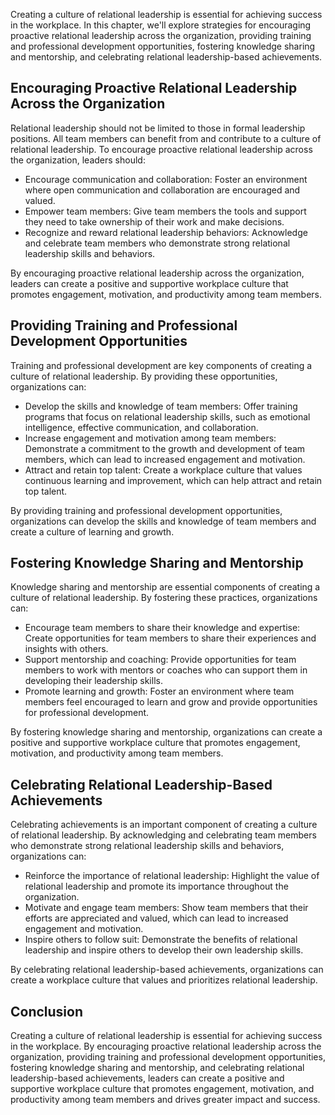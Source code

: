 
Creating a culture of relational leadership is essential for achieving success in the workplace. In this chapter, we'll explore strategies for encouraging proactive relational leadership across the organization, providing training and professional development opportunities, fostering knowledge sharing and mentorship, and celebrating relational leadership-based achievements.

Encouraging Proactive Relational Leadership Across the Organization
-------------------------------------------------------------------

Relational leadership should not be limited to those in formal leadership positions. All team members can benefit from and contribute to a culture of relational leadership. To encourage proactive relational leadership across the organization, leaders should:

* Encourage communication and collaboration: Foster an environment where open communication and collaboration are encouraged and valued.
* Empower team members: Give team members the tools and support they need to take ownership of their work and make decisions.
* Recognize and reward relational leadership behaviors: Acknowledge and celebrate team members who demonstrate strong relational leadership skills and behaviors.

By encouraging proactive relational leadership across the organization, leaders can create a positive and supportive workplace culture that promotes engagement, motivation, and productivity among team members.

Providing Training and Professional Development Opportunities
-------------------------------------------------------------

Training and professional development are key components of creating a culture of relational leadership. By providing these opportunities, organizations can:

* Develop the skills and knowledge of team members: Offer training programs that focus on relational leadership skills, such as emotional intelligence, effective communication, and collaboration.
* Increase engagement and motivation among team members: Demonstrate a commitment to the growth and development of team members, which can lead to increased engagement and motivation.
* Attract and retain top talent: Create a workplace culture that values continuous learning and improvement, which can help attract and retain top talent.

By providing training and professional development opportunities, organizations can develop the skills and knowledge of team members and create a culture of learning and growth.

Fostering Knowledge Sharing and Mentorship
------------------------------------------

Knowledge sharing and mentorship are essential components of creating a culture of relational leadership. By fostering these practices, organizations can:

* Encourage team members to share their knowledge and expertise: Create opportunities for team members to share their experiences and insights with others.
* Support mentorship and coaching: Provide opportunities for team members to work with mentors or coaches who can support them in developing their leadership skills.
* Promote learning and growth: Foster an environment where team members feel encouraged to learn and grow and provide opportunities for professional development.

By fostering knowledge sharing and mentorship, organizations can create a positive and supportive workplace culture that promotes engagement, motivation, and productivity among team members.

Celebrating Relational Leadership-Based Achievements
----------------------------------------------------

Celebrating achievements is an important component of creating a culture of relational leadership. By acknowledging and celebrating team members who demonstrate strong relational leadership skills and behaviors, organizations can:

* Reinforce the importance of relational leadership: Highlight the value of relational leadership and promote its importance throughout the organization.
* Motivate and engage team members: Show team members that their efforts are appreciated and valued, which can lead to increased engagement and motivation.
* Inspire others to follow suit: Demonstrate the benefits of relational leadership and inspire others to develop their own leadership skills.

By celebrating relational leadership-based achievements, organizations can create a workplace culture that values and prioritizes relational leadership.

Conclusion
----------

Creating a culture of relational leadership is essential for achieving success in the workplace. By encouraging proactive relational leadership across the organization, providing training and professional development opportunities, fostering knowledge sharing and mentorship, and celebrating relational leadership-based achievements, leaders can create a positive and supportive workplace culture that promotes engagement, motivation, and productivity among team members and drives greater impact and success.
